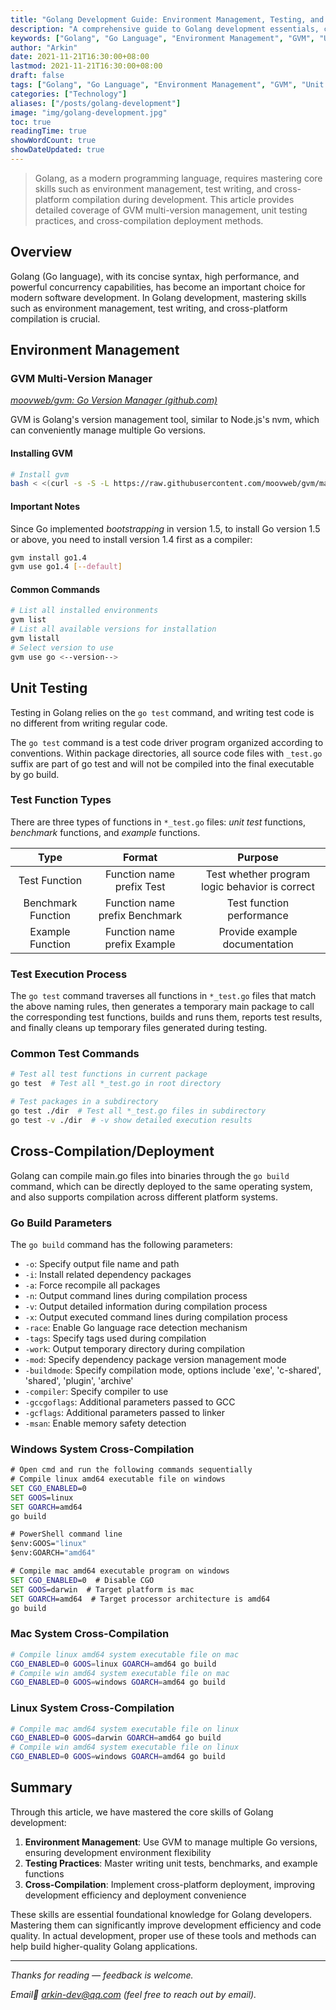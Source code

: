 ```yaml
---
title: "Golang Development Guide: Environment Management, Testing, and Cross-Compilation"
description: "A comprehensive guide to Golang development essentials, covering GVM multi-version environment management, unit testing, benchmarking, example functions, and cross-platform compilation implementation"
keywords: ["Golang", "Go Language", "Environment Management", "GVM", "Unit Testing", "Cross-Compilation", "Development Guide", "Programming Fundamentals"]
author: "Arkin"
date: 2021-11-21T16:30:00+08:00
lastmod: 2021-11-21T16:30:00+08:00
draft: false
tags: ["Golang", "Go Language", "Environment Management", "GVM", "Unit Testing", "Cross-Compilation", "Development Guide"]
categories: ["Technology"]
aliases: ["/posts/golang-development"]
image: "img/golang-development.jpg"
toc: true
readingTime: true
showWordCount: true
showDateUpdated: true
---
```


> Golang, as a modern programming language, requires mastering core skills such as environment management, test writing, and cross-platform compilation during development. This article provides detailed coverage of GVM multi-version management, unit testing practices, and cross-compilation deployment methods.

## Overview

Golang (Go language), with its concise syntax, high performance, and powerful concurrency capabilities, has become an important choice for modern software development. In Golang development, mastering skills such as environment management, test writing, and cross-platform compilation is crucial.

## Environment Management

### GVM Multi-Version Manager

*[moovweb/gvm: Go Version Manager (github.com)](https://github.com/moovweb/gvm)*

GVM is Golang's version management tool, similar to Node.js's nvm, which can conveniently manage multiple Go versions.

#### Installing GVM

```bash
# Install gvm
bash < <(curl -s -S -L https://raw.githubusercontent.com/moovweb/gvm/master/binscripts/gvm-installer)
```

#### Important Notes

Since Go implemented *bootstrapping* in version 1.5, to install Go version 1.5 or above, you need to install version 1.4 first as a compiler:

```bash
gvm install go1.4
gvm use go1.4 [--default]
```

#### Common Commands

```bash
# List all installed environments
gvm list
# List all available versions for installation
gvm listall
# Select version to use
gvm use go <--version-->
```

## Unit Testing

Testing in Golang relies on the `go test` command, and writing test code is no different from writing regular code.

The `go test` command is a test code driver program organized according to conventions. Within package directories, all source code files with `_test.go` suffix are part of go test and will not be compiled into the final executable by go build.

### Test Function Types

There are three types of functions in `*_test.go` files: *unit test* functions, *benchmark* functions, and *example* functions.

| Type | Format | Purpose |
|:------:|:-------------------:|:----------------------------:|
| Test Function | Function name prefix Test | Test whether program logic behavior is correct |
| Benchmark Function | Function name prefix Benchmark | Test function performance |
| Example Function | Function name prefix Example | Provide example documentation |

### Test Execution Process

The `go test` command traverses all functions in `*_test.go` files that match the above naming rules, then generates a temporary main package to call the corresponding test functions, builds and runs them, reports test results, and finally cleans up temporary files generated during testing.

### Common Test Commands

```bash
# Test all test functions in current package
go test  # Test all *_test.go in root directory

# Test packages in a subdirectory
go test ./dir  # Test all *_test.go files in subdirectory
go test -v ./dir  # -v show detailed execution results
```

## Cross-Compilation/Deployment

Golang can compile main.go files into binaries through the `go build` command, which can be directly deployed to the same operating system, and also supports compilation across different platform systems.

### Go Build Parameters

The `go build` command has the following parameters:

- `-o`: Specify output file name and path
- `-i`: Install related dependency packages
- `-a`: Force recompile all packages
- `-n`: Output command lines during compilation process
- `-v`: Output detailed information during compilation process
- `-x`: Output executed command lines during compilation process
- `-race`: Enable Go language race detection mechanism
- `-tags`: Specify tags used during compilation
- `-work`: Output temporary directory during compilation
- `-mod`: Specify dependency package version management mode
- `-buildmode`: Specify compilation mode, options include 'exe', 'c-shared', 'shared', 'plugin', 'archive'
- `-compiler`: Specify compiler to use
- `-gccgoflags`: Additional parameters passed to GCC
- `-gcflags`: Additional parameters passed to linker
- `-msan`: Enable memory safety detection

### Windows System Cross-Compilation

```cmd
# Open cmd and run the following commands sequentially
# Compile linux amd64 executable file on windows
SET CGO_ENABLED=0
SET GOOS=linux
SET GOARCH=amd64
go build

# PowerShell command line
$env:GOOS="linux"
$env:GOARCH="amd64"

# Compile mac amd64 executable program on windows
SET CGO_ENABLED=0  # Disable CGO
SET GOOS=darwin  # Target platform is mac
SET GOARCH=amd64  # Target processor architecture is amd64
go build
```

### Mac System Cross-Compilation

```bash
# Compile linux amd64 system executable file on mac
CGO_ENABLED=0 GOOS=linux GOARCH=amd64 go build
# Compile win amd64 system executable file on mac
CGO_ENABLED=0 GOOS=windows GOARCH=amd64 go build
```

### Linux System Cross-Compilation

```bash
# Compile mac amd64 system executable file on linux
CGO_ENABLED=0 GOOS=darwin GOARCH=amd64 go build
# Compile win amd64 system executable file on linux
CGO_ENABLED=0 GOOS=windows GOARCH=amd64 go build  
```

## Summary

Through this article, we have mastered the core skills of Golang development:

1. **Environment Management**: Use GVM to manage multiple Go versions, ensuring development environment flexibility
2. **Testing Practices**: Master writing unit tests, benchmarks, and example functions
3. **Cross-Compilation**: Implement cross-platform deployment, improving development efficiency and deployment convenience

These skills are essential foundational knowledge for Golang developers. Mastering them can significantly improve development efficiency and code quality. In actual development, proper use of these tools and methods can help build higher-quality Golang applications.

---

*Thanks for reading — feedback is welcome.*

*Email📮 arkin-dev@qq.com (feel free to reach out by email).* 
